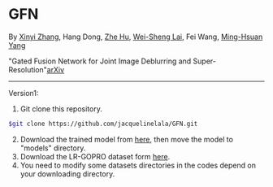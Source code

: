 # GFN

By [Xinyi Zhang](http://xinyizhang.tech), Hang Dong, [Zhe Hu](http://eng.ucmerced.edu/people/zhu), [Wei-Sheng Lai](http://graduatestudents.ucmerced.edu/wlai24/), Fei Wang, [Ming-Hsuan Yang](http://faculty.ucmerced.edu/mhyang/)

"Gated Fusion Network for Joint Image Deblurring and Super-Resolution"[arXiv](https://arxiv.org/abs/1807.10806)
***
Version1:
1. Git clone this repository.
```bash
$git clone https://github.com/jacquelinelala/GFN.git
```
2. Download the trained model from [here](http://xinyizhang.tech/files/), then move the model to "models" directory.
3. Download the LR-GOPRO dataset form [here](http://xinyizhang.tech/files).
3. You need to modify some datasets directories in the codes depend on your downloading directory.

